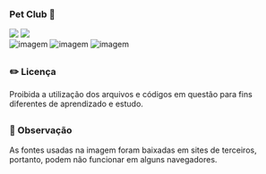 ### Pet Club 🐾


<div style="display: inline_block">

<img src="https://img.shields.io/badge/html5-%23E34F26.svg?style=for-the-badge&logo=html5&logoColor=white" />
<img src="https://img.shields.io/badge/css3-%231572B6.svg?style=for-the-badge&logo=css3&logoColor=white" />

</div>

<img src="https://user-images.githubusercontent.com/86972667/213781842-24ff5181-9499-43b8-8a3d-b9e5f39f9117.png" alt="imagem">
<img src="https://user-images.githubusercontent.com/86972667/213781938-3cdf27cb-e030-4bae-9706-c99efaa20126.png" alt="imagem">
<img src="https://user-images.githubusercontent.com/86972667/213782133-c2ab7da2-2f7c-40a0-94a2-62f52ac606dd.png" alt="imagem">

##

### ✏️ Licença 
<p>Proibida a utilização dos arquivos e códigos em questão para fins diferentes de aprendizado e estudo.</p>

## 

### 👀 Observação
<p> As fontes usadas na imagem foram baixadas em sites de terceiros, portanto, podem não funcionar em alguns navegadores.</p>
